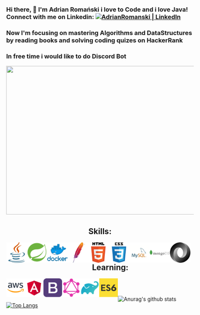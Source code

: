 ### Hi there, 👋 I'm Adrian Romański i love to Code and i love Java! Connect with me on Linkedin: [<img alt="AdrianRomanski | LinkedIn" width="22px" src="https://cdn.jsdelivr.net/npm/simple-icons@v3/icons/linkedin.svg" />](https://www.linkedin.com/in/adrianromanski/)  
### Now I'm focusing on mastering Algorithms and DataStructures by reading books and solving coding quizes on HackerRank
### In free time i would like to do Discord Bot

<img src="https://www.animatiebrouwerij.nl/wp-content/uploads/2018/12/Gif-animatie-laten-maken-gifje-gifjes-giphy-4.gif" width="1200" height="400"/>


## <div align="center"> Skills: </div>
 
<img align="left" alt="Java" width="55px" src="https://raw.githubusercontent.com/github/explore/80688e429a7d4ef2fca1e82350fe8e3517d3494d/topics/java/java.png"
/>

<img align="left" alt="Spring" width="55px" src="https://raw.githubusercontent.com/github/explore/80688e429a7d4ef2fca1e82350fe8e3517d3494d/topics/spring-boot/spring-boot.png"/>

<img align="left" alt="Docker" width="55px" src="https://raw.githubusercontent.com/github/explore/80688e429a7d4ef2fca1e82350fe8e3517d3494d/topics/docker/docker.png"/>

<img align="left" alt="Maven" width="55px" src="https://raw.githubusercontent.com/github/explore/80688e429a7d4ef2fca1e82350fe8e3517d3494d/topics/maven/maven.png"/>

<img align="left" alt="HTML5" width="55px" src="https://raw.githubusercontent.com/github/explore/80688e429a7d4ef2fca1e82350fe8e3517d3494d/topics/html/html.png" />

<img align="left" alt="CSS" width="55px" src="https://raw.githubusercontent.com/github/explore/80688e429a7d4ef2fca1e82350fe8e3517d3494d/topics/css/css.png"/>

<img align="left" alt="MySQL" width="55px" src="https://raw.githubusercontent.com/github/explore/80688e429a7d4ef2fca1e82350fe8e3517d3494d/topics/mysql/mysql.png" />

<img align="left" alt="MongoDB" width="55px" src="https://raw.githubusercontent.com/github/explore/80688e429a7d4ef2fca1e82350fe8e3517d3494d/topics/mongodb/mongodb.png"/>

<img align="left" alt="Json" width="55px" src="https://raw.githubusercontent.com/github/explore/80688e429a7d4ef2fca1e82350fe8e3517d3494d/topics/json/json.png"/>



## <div align="center">  </div>
## <div align="center"> Learning: </div>

 <img align="left" alt="AWS" width="50px"
 src="https://raw.githubusercontent.com/github/explore/fbceb94436312b6dacde68d122a5b9c7d11f9524/topics/aws/aws.png"/>

 <img align="left" alt="Angular" width="50px"
 src="https://raw.githubusercontent.com/github/explore/80688e429a7d4ef2fca1e82350fe8e3517d3494d/topics/angular/angular.png"/>
 
 <img align="left" alt="Bootstrap" width="50px" 
 src="https://raw.githubusercontent.com/github/explore/80688e429a7d4ef2fca1e82350fe8e3517d3494d/topics/bootstrap/bootstrap.png"/>
 
  <img align="left" alt="GraphQL" width="50px" 
 src="https://raw.githubusercontent.com/github/explore/5c058a388828bb5fde0bcafd4bc867b5bb3f26f3/topics/graphql/graphql.png"/>
 
   <img align="left" alt="Gradle" width="50px" 
 src="https://raw.githubusercontent.com/github/explore/59009b1589a883459c0ae19044e3e7e3ec0c4e0a/topics/gradle/gradle.png"/>
 
   <img align="left" alt="ES6" width="50px" 
 src="https://raw.githubusercontent.com/github/explore/80688e429a7d4ef2fca1e82350fe8e3517d3494d/topics/es6/es6.png"/>
 
 

</br>

## <div align="left"></div>
![Anurag's github stats](https://github-readme-stats.vercel.app/api?username=AdrianRomanski&show_icons=true&theme=vue)
[![Top Langs](https://github-readme-stats.vercel.app/api/top-langs/?username=AdrianRomanski&layout=compact)](https://github.com/anuraghazra/github-readme-stats)



